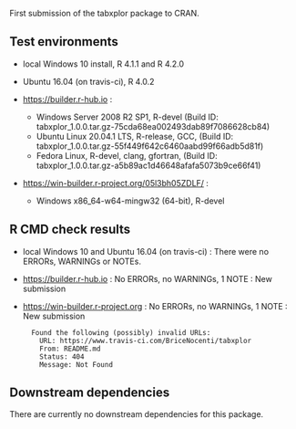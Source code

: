 First submission of the tabxplor package to CRAN.

## Test environments
* local Windows 10 install, R 4.1.1 and R 4.2.0
* Ubuntu 16.04 (on travis-ci), R 4.0.2

* https://builder.r-hub.io :
   - Windows Server 2008 R2 SP1, R-devel 
   (Build ID: tabxplor_1.0.0.tar.gz-75cda68ea002493dab89f7086628cb84)
   - Ubuntu Linux 20.04.1 LTS, R-release, GCC, 
   (Build ID: tabxplor_1.0.0.tar.gz-55f449f642c6460aabd99f66adb5d81f)
   - Fedora Linux, R-devel, clang, gfortran, 
   (Build ID: tabxplor_1.0.0.tar.gz-a5b89ac1d46648afafa5073b9ce66f41)

* https://win-builder.r-project.org/05l3bh05ZDLF/ : 
   - Windows x86_64-w64-mingw32 (64-bit), R-devel

## R CMD check results
* local Windows 10 and Ubuntu 16.04 (on travis-ci) :
    There were no ERRORs, WARNINGs or NOTEs. 

* https://builder.r-hub.io : 
    No ERRORs, no WARNINGs, 1 NOTE : 
        New submission

* https://win-builder.r-project.org : 
    No ERRORs, no WARNINGs, 1 NOTE : 
        New submission
		
		Found the following (possibly) invalid URLs:
          URL: https://www.travis-ci.com/BriceNocenti/tabxplor
          From: README.md
          Status: 404
          Message: Not Found

## Downstream dependencies
There are currently no downstream dependencies for this package.
